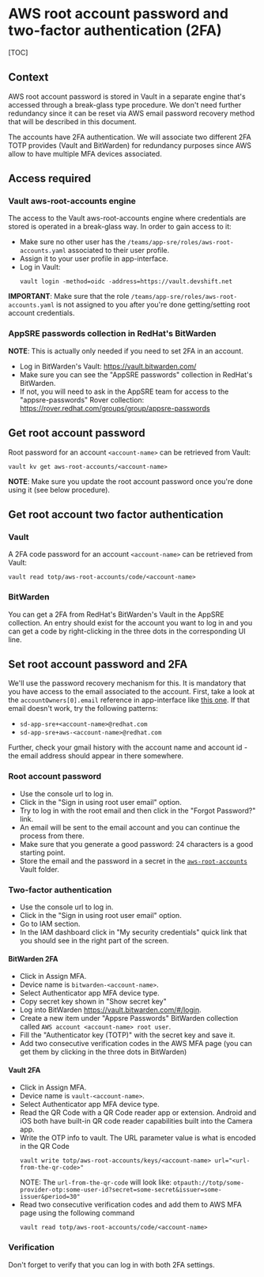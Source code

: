 # AWS root account password and two-factor authentication (2FA)

[TOC]

## Context

AWS root account password is stored in Vault in a separate engine that's accessed through a break-glass type procedure. We don't need further redundancy since it can be reset via AWS email password recovery method that will be described in this document.

The accounts have 2FA authentication. We will associate two different 2FA TOTP provides (Vault and BitWarden) for redundancy purposes since AWS allow to have multiple MFA devices associated.

## Access required

### Vault aws-root-accounts engine

The access to the Vault aws-root-accounts engine where credentials are stored is operated in a break-glass way. In order to gain access to it:

* Make sure no other user has the `/teams/app-sre/roles/aws-root-accounts.yaml` associated to their user profile.
* Assign it to your user profile in app-interface.
* Log in Vault:
    ```
    vault login -method=oidc -address=https://vault.devshift.net
    ```

**IMPORTANT**: Make sure that the role `/teams/app-sre/roles/aws-root-accounts.yaml` is not assigned to you after you're done getting/setting root account credentials.

### AppSRE passwords collection in RedHat's BitWarden

**NOTE**: This is actually only needed if you need to set 2FA in an account.

* Log in BitWarden's Vault: https://vault.bitwarden.com/
* Make sure you can see the "AppSRE passwords" collection in RedHat's BitWarden.
* If not, you will need to ask in the AppSRE team for access to the "appsre-passwords" Rover collection: https://rover.redhat.com/groups/group/appsre-passwords

## Get root account password

Root password for an account `<account-name>` can be retrieved from Vault:

```
vault kv get aws-root-accounts/<account-name>
```

**NOTE**: Make sure you update the root account password once you're done using it (see below procedure).

## Get root account two factor authentication

### Vault

A 2FA code password for an account `<account-name>` can be retrieved from Vault:

```
vault read totp/aws-root-accounts/code/<account-name>
```

### BitWarden

You can get a 2FA from RedHat's BitWarden's Vault in the AppSRE collection. An entry should exist for the account you want to log in and you can get a code by right-clicking in the three dots in the corresponding UI line.

## Set root account password and 2FA

We'll use the password recovery mechanism for this. It is mandatory that you have access to the email associated to the account.
First, take a look at the `accountOwners[0].email` reference in app-interface like [this one](https://gitlab.cee.redhat.com/service/app-interface/-/blob/8c19ffb74195a73640fdab6f39ce294610fed548/data/aws/cna-service/account.yml#L18). If that email doesn't work, try the following patterns:

- `sd-app-sre+<account-name>@redhat.com`
- `sd-app-sre+aws-<account-name>@redhat.com`

Further, check your gmail history with the account name and account id - the email address should appear in there somewhere.

### Root account password

* Use the console url to log in.
* Click in the "Sign in using root user email" option.
* Try to log in with the root email and then click in the "Forgot Password?" link.
* An email will be sent to the email account and you can continue the process from there.
* Make sure that you generate a good password: 24 characters is a good starting point.
* Store the email and the password in a secret in the [`aws-root-accounts`](https://vault.devshift.net/ui/vault/secrets/aws-root-accounts/list) Vault folder.

### Two-factor authentication

* Use the console url to log in.
* Click in the "Sign in using root user email" option.
* Go to IAM section.
* In the IAM dashboard click in "My security credentials" quick link that you should see in the right part of the screen.

#### BitWarden 2FA

* Click in Assign MFA.
* Device name is `bitwarden-<account-name>`.
* Select Authenticator app MFA device type.
* Copy secret key shown in "Show secret key"
* Log into BitWarden https://vault.bitwarden.com/#/login.
* Create a new item under "Appsre Passwords" BitWarden collection called `AWS account <account-name> root user`.
* Fill the "Authenticator key (TOTP)" with the secret key and save it.
* Add two consecutive verification codes in the AWS MFA page (you can get them by clicking in the three dots in BitWarden)

#### Vault 2FA

* Click in Assign MFA.
* Device name is `vault-<account-name>`.
* Select Authenticator app MFA device type.
* Read the QR Code with a QR Code reader app or extension. Android and iOS both have built-in QR code reader capabilities built into the Camera app.
* Write the OTP info to vault. The URL parameter value is what is encoded in the QR Code
    ```
    vault write totp/aws-root-accounts/keys/<account-name> url="<url-from-the-qr-code>"
    ```
  NOTE: The `url-from-the-qr-code` will look like: `otpauth://totp/some-provider-otp:some-user-id?secret=some-secret&issuer=some-issuer&period=30"`
* Read two consecutive verification codes and add them to AWS MFA page using the following command
    ```
    vault read totp/aws-root-accounts/code/<account-name>
    ```
### Verification

Don't forget to verify that you can log in with both 2FA settings.
